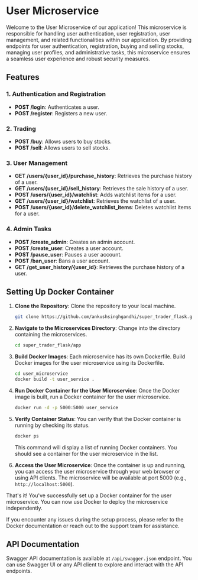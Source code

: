 # User Microservice

Welcome to the User Microservice of our application! This microservice is responsible for handling user authentication, user registration, user management, and related functionalities within our application. By providing endpoints for user authentication, registration, buying and selling stocks, managing user profiles, and administrative tasks, this microservice ensures a seamless user experience and robust security measures.

## Features

### 1. Authentication and Registration

- **POST /login**: Authenticates a user.
- **POST /register**: Registers a new user.

### 2. Trading

- **POST /buy**: Allows users to buy stocks.
- **POST /sell**: Allows users to sell stocks.

### 3. User Management

- **GET /users/{user_id}/purchase_history**: Retrieves the purchase history of a user.
- **GET /users/{user_id}/sell_history**: Retrieves the sale history of a user.
- **POST /users/{user_id}/watchlist**: Adds watchlist items for a user.
- **GET /users/{user_id}/watchlist**: Retrieves the watchlist of a user.
- **POST /users/{user_id}/delete_watchlist_items**: Deletes watchlist items for a user.

### 4. Admin Tasks

- **POST /create_admin**: Creates an admin account.
- **POST /create_user**: Creates a user account.
- **POST /pause_user**: Pauses a user account.
- **POST /ban_user**: Bans a user account.
- **GET /get_user_history/{user_id}**: Retrieves the purchase history of a user.

## Setting Up Docker Container

1. **Clone the Repository**: Clone the repository to your local machine.

    ```bash
    git clone https://github.com/ankushsinghgandhi/super_trader_flask.git
    ```

2. **Navigate to the Microservices Directory**: Change into the directory containing the microservices.

    ```bash
    cd super_trader_flask/app
    ```

3. **Build Docker Images**: Each microservice has its own Dockerfile. Build Docker images for the user microservice using its Dockerfile.

    ```bash
    cd user_microservice
    docker build -t user_service .
    ```

4. **Run Docker Container for the User Microservice**: Once the Docker image is built, run a Docker container for the user microservice.

    ```bash
    docker run -d -p 5000:5000 user_service
    ```

5. **Verify Container Status**: You can verify that the Docker container is running by checking its status.

    ```bash
    docker ps
    ```

   This command will display a list of running Docker containers. You should see a container for the user microservice in the list.

6. **Access the User Microservice**: Once the container is up and running, you can access the user microservice through your web browser or using API clients. The microservice will be available at port 5000 (e.g., `http://localhost:5000`).

That's it! You've successfully set up a Docker container for the user microservice. You can now use Docker to deploy the microservice independently.

If you encounter any issues during the setup process, please refer to the Docker documentation or reach out to the support team for assistance.

## API Documentation

Swagger API documentation is available at `/api/swagger.json` endpoint. You can use Swagger UI or any API client to explore and interact with the API endpoints.
